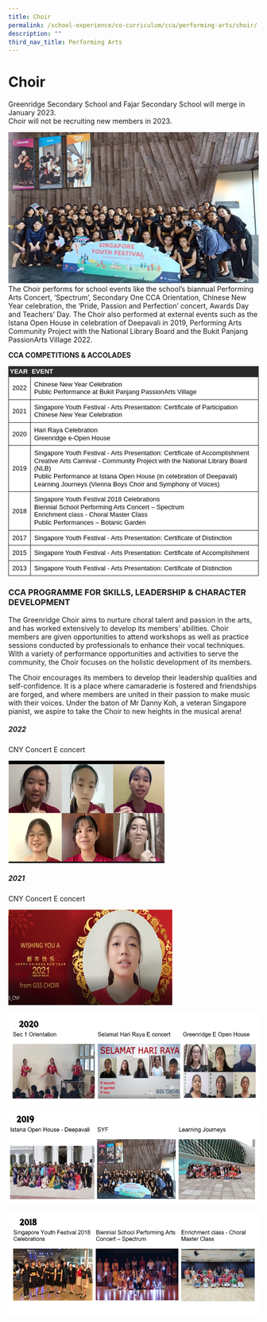 ```yaml
---
title: Choir
permalink: /school-experience/co-curriculum/cca/performing-arts/choir/
description: ""
third_nav_title: Performing Arts
---
```

# **Choir**

Greenridge Secondary School and Fajar Secondary School will merge in January 2023.  
Choir will not be recruiting new members in 2023.

![](/images/Choir1.png)
The Choir performs for school events like the school’s biannual Performing Arts Concert, ‘Spectrum’, Secondary One CCA Orientation, Chinese New Year celebration, the ‘Pride, Passion and Perfection’ concert, Awards Day and Teachers’ Day. The Choir also performed at external events such as the Istana Open House in celebration of Deepavali in 2019, Performing Arts Community Project with the National Library Board and the Bukit Panjang PassionArts Village 2022.

**CCA COMPETITIONS & ACCOLADES**


<table style="margin: 0px; outline: 0px; padding: 0px; color: rgb(69, 69, 69); font-family: arial, sans-serif; font-size: small; font-style: normal; font-variant-ligatures: normal; font-variant-caps: normal; font-weight: 400; letter-spacing: normal; orphans: 2; text-transform: none; white-space: normal; widows: 2; word-spacing: 0px; -webkit-text-stroke-width: 0px; background-color: rgb(255, 255, 255); text-decoration-thickness: initial; text-decoration-style: initial; text-decoration-color: initial; border: none; border-collapse: collapse;"><tbody style="margin: 0px; outline: 0px; padding: 0px;"><tr style="margin: 0px; outline: 0px; padding: 0px; height: 0pt;"><td style="margin: 0px; outline: 0px; padding: 1.5pt; border-width: 0.75pt; border-style: solid; border-color: rgb(42, 42, 42); vertical-align: middle; background-color: rgb(42, 42, 42); overflow: hidden; overflow-wrap: break-word;"><p dir="ltr" style="margin: 0pt 0px; outline: 0px; padding: 0px; line-height: 1.2; text-align: justify;"><span style="margin: 0px; outline: 0px; padding: 0px; background-color: transparent; font-weight: 700; font-variant-numeric: normal; font-variant-east-asian: normal; vertical-align: baseline; white-space: pre-wrap;"><font color="#ffffff" style="margin: 0px; outline: 0px; padding: 0px;">YEAR</font></span></p></td><td style="margin: 0px; outline: 0px; padding: 1.5pt; border-width: 0.75pt; border-style: solid; border-color: rgb(42, 42, 42); vertical-align: middle; background-color: rgb(42, 42, 42); overflow: hidden; overflow-wrap: break-word;"><p dir="ltr" style="margin: 0pt 0px; outline: 0px; padding: 0px; line-height: 1.2;"><span style="margin: 0px; outline: 0px; padding: 0px; background-color: transparent; font-weight: 700; font-variant-numeric: normal; font-variant-east-asian: normal; vertical-align: baseline; white-space: pre-wrap;"><font color="#ffffff" style="margin: 0px; outline: 0px; padding: 0px;">EVENT</font></span></p></td></tr><tr style="margin: 0px; outline: 0px; padding: 0px; height: 0pt;"><td style="margin: 0px; outline: 0px; padding: 5.25pt; border-width: 0.75pt; border-style: solid; border-color: rgb(42, 42, 42); vertical-align: middle; overflow: hidden; overflow-wrap: break-word;"><p dir="ltr" style="margin: 0pt 0px; outline: 0px; padding: 0px; line-height: 1.2; text-align: justify;"><span style="margin: 0px; outline: 0px; padding: 0px; color: rgb(0, 0, 0); background-color: transparent; font-variant-numeric: normal; font-variant-east-asian: normal; vertical-align: baseline; white-space: pre-wrap;">2022</span></p></td><td style="margin: 0px; outline: 0px; padding: 5.25pt; border-width: 0.75pt; border-style: solid; border-color: rgb(42, 42, 42); vertical-align: middle; overflow: hidden; overflow-wrap: break-word;"><p dir="ltr" style="margin: 0pt 0px; outline: 0px; padding: 0px; line-height: 1.2;"><span style="margin: 0px; outline: 0px; padding: 0px; color: rgb(0, 0, 0); background-color: transparent; font-variant-numeric: normal; font-variant-east-asian: normal; vertical-align: baseline; white-space: pre-wrap;">Chinese New Year Celebration</span></p><p dir="ltr" style="margin: 0pt 0px; outline: 0px; padding: 0px; line-height: 1.2;"><span style="margin: 0px; outline: 0px; padding: 0px; color: rgb(0, 0, 0); background-color: transparent; font-variant-numeric: normal; font-variant-east-asian: normal; vertical-align: baseline; white-space: pre-wrap;">Public Performance at Bukit Panjang PassionArts Village</span></p></td></tr><tr style="margin: 0px; outline: 0px; padding: 0px; height: 0pt;"><td style="margin: 0px; outline: 0px; padding: 5.25pt; border-width: 0.75pt; border-style: solid; border-color: rgb(42, 42, 42); vertical-align: middle; overflow: hidden; overflow-wrap: break-word;"><p dir="ltr" style="margin: 0pt 0px; outline: 0px; padding: 0px; line-height: 1.2; text-align: justify;"><span style="margin: 0px; outline: 0px; padding: 0px; color: rgb(0, 0, 0); background-color: transparent; font-variant-numeric: normal; font-variant-east-asian: normal; vertical-align: baseline; white-space: pre-wrap;">2021</span></p></td><td style="margin: 0px; outline: 0px; padding: 5.25pt; border-width: 0.75pt; border-style: solid; border-color: rgb(42, 42, 42); vertical-align: middle; overflow: hidden; overflow-wrap: break-word;"><p dir="ltr" style="margin: 0pt 0px; outline: 0px; padding: 0px; line-height: 1.2;"><span style="margin: 0px; outline: 0px; padding: 0px; color: rgb(0, 0, 0); background-color: transparent; font-variant-numeric: normal; font-variant-east-asian: normal; vertical-align: baseline; white-space: pre-wrap;">Singapore Youth Festival - Arts Presentation:&nbsp;Certificate of Participation</span></p><p dir="ltr" style="margin: 0pt 0px; outline: 0px; padding: 0px; line-height: 1.2;"><span style="margin: 0px; outline: 0px; padding: 0px; color: rgb(0, 0, 0); background-color: transparent; font-variant-numeric: normal; font-variant-east-asian: normal; vertical-align: baseline; white-space: pre-wrap;">Chinese New Year Celebration</span></p></td></tr><tr style="margin: 0px; outline: 0px; padding: 0px; height: 0pt;"><td style="margin: 0px; outline: 0px; padding: 5.25pt; border-width: 0.75pt; border-style: solid; border-color: rgb(42, 42, 42); vertical-align: middle; overflow: hidden; overflow-wrap: break-word;"><p dir="ltr" style="margin: 0pt 0px; outline: 0px; padding: 0px; line-height: 1.2; text-align: justify;"><span style="margin: 0px; outline: 0px; padding: 0px; color: rgb(0, 0, 0); background-color: transparent; font-variant-numeric: normal; font-variant-east-asian: normal; vertical-align: baseline; white-space: pre-wrap;">2020</span></p></td><td style="margin: 0px; outline: 0px; padding: 5.25pt; border-width: 0.75pt; border-style: solid; border-color: rgb(42, 42, 42); vertical-align: middle; overflow: hidden; overflow-wrap: break-word;"><p dir="ltr" style="margin: 0pt 0px; outline: 0px; padding: 0px; line-height: 1.2;"><span style="margin: 0px; outline: 0px; padding: 0px; color: rgb(0, 0, 0); background-color: transparent; font-variant-numeric: normal; font-variant-east-asian: normal; vertical-align: baseline; white-space: pre-wrap;">Hari Raya Celebration</span></p><p dir="ltr" style="margin: 0pt 0px; outline: 0px; padding: 0px; line-height: 1.2;"><span style="margin: 0px; outline: 0px; padding: 0px; color: rgb(0, 0, 0); background-color: transparent; font-variant-numeric: normal; font-variant-east-asian: normal; vertical-align: baseline; white-space: pre-wrap;">Greenridge e-Open House</span></p></td></tr><tr style="margin: 0px; outline: 0px; padding: 0px; height: 0pt;"><td style="margin: 0px; outline: 0px; padding: 5.25pt; border-width: 0.75pt; border-style: solid; border-color: rgb(42, 42, 42); vertical-align: middle; overflow: hidden; overflow-wrap: break-word;"><p dir="ltr" style="margin: 0pt 0px; outline: 0px; padding: 0px; line-height: 1.2; text-align: justify;"><span style="margin: 0px; outline: 0px; padding: 0px; color: rgb(0, 0, 0); background-color: transparent; font-variant-numeric: normal; font-variant-east-asian: normal; vertical-align: baseline; white-space: pre-wrap;">2019</span></p></td><td style="margin: 0px; outline: 0px; padding: 5.25pt; border-width: 0.75pt; border-style: solid; border-color: rgb(42, 42, 42); vertical-align: middle; overflow: hidden; overflow-wrap: break-word;"><p dir="ltr" style="margin: 0pt 0px; outline: 0px; padding: 0px; line-height: 1.2;"><span style="margin: 0px; outline: 0px; padding: 0px; color: rgb(0, 0, 0); background-color: transparent; font-variant-numeric: normal; font-variant-east-asian: normal; vertical-align: baseline; white-space: pre-wrap;">Singapore Youth Festival - Arts Presentation:&nbsp;Certificate of Accomplishment</span></p><p dir="ltr" style="margin: 0pt 0px; outline: 0px; padding: 0px; line-height: 1.2;"><span style="margin: 0px; outline: 0px; padding: 0px; color: rgb(0, 0, 0); background-color: transparent; font-variant-numeric: normal; font-variant-east-asian: normal; vertical-align: baseline; white-space: pre-wrap;">Creative Arts Carnival - Community Project with the National Library Board (NLB)</span></p><p dir="ltr" style="margin: 0pt 0px; outline: 0px; padding: 0px; line-height: 1.2;"><span style="margin: 0px; outline: 0px; padding: 0px; color: rgb(0, 0, 0); background-color: transparent; font-variant-numeric: normal; font-variant-east-asian: normal; vertical-align: baseline; white-space: pre-wrap;">Public Performance at Istana Open House (in celebration of Deepavali)</span></p><p dir="ltr" style="margin: 0pt 0px; outline: 0px; padding: 0px; line-height: 1.2;"><span style="margin: 0px; outline: 0px; padding: 0px; color: rgb(0, 0, 0); background-color: transparent; font-variant-numeric: normal; font-variant-east-asian: normal; vertical-align: baseline; white-space: pre-wrap;">Learning Journeys (Vienna Boys Choir and Symphony of Voices)</span></p></td></tr><tr style="margin: 0px; outline: 0px; padding: 0px; height: 0pt;"><td style="margin: 0px; outline: 0px; padding: 5.25pt; border-width: 0.75pt; border-style: solid; border-color: rgb(42, 42, 42); vertical-align: middle; overflow: hidden; overflow-wrap: break-word;"><p dir="ltr" style="margin: 0pt 0px; outline: 0px; padding: 0px; line-height: 1.2; text-align: justify;"><span style="margin: 0px; outline: 0px; padding: 0px; color: rgb(0, 0, 0); background-color: transparent; font-variant-numeric: normal; font-variant-east-asian: normal; vertical-align: baseline; white-space: pre-wrap;">2018</span></p></td><td style="margin: 0px; outline: 0px; padding: 5.25pt; border-width: 0.75pt; border-style: solid; border-color: rgb(42, 42, 42); vertical-align: middle; overflow: hidden; overflow-wrap: break-word;"><p dir="ltr" style="margin: 0pt 0px; outline: 0px; padding: 0px; line-height: 1.2;"><span style="margin: 0px; outline: 0px; padding: 0px; color: rgb(0, 0, 0); background-color: transparent; font-variant-numeric: normal; font-variant-east-asian: normal; vertical-align: baseline; white-space: pre-wrap;">Singapore Youth Festival 2018 Celebrations</span></p><p dir="ltr" style="margin: 0pt 0px; outline: 0px; padding: 0px; line-height: 1.2;"><span style="margin: 0px; outline: 0px; padding: 0px; color: rgb(0, 0, 0); background-color: transparent; font-variant-numeric: normal; font-variant-east-asian: normal; vertical-align: baseline; white-space: pre-wrap;">Biennial School Performing Arts Concert – Spectrum</span></p><p dir="ltr" style="margin: 0pt 0px; outline: 0px; padding: 0px; line-height: 1.2;"><span style="margin: 0px; outline: 0px; padding: 0px; color: rgb(0, 0, 0); background-color: transparent; font-variant-numeric: normal; font-variant-east-asian: normal; vertical-align: baseline; white-space: pre-wrap;">Enrichment class - Choral Master Class</span></p><p dir="ltr" style="margin: 0pt 0px; outline: 0px; padding: 0px; line-height: 1.2;"><span style="margin: 0px; outline: 0px; padding: 0px; color: rgb(0, 0, 0); background-color: transparent; font-variant-numeric: normal; font-variant-east-asian: normal; vertical-align: baseline; white-space: pre-wrap;">Public Performances – Botanic Garden&nbsp;</span></p></td></tr><tr style="margin: 0px; outline: 0px; padding: 0px; height: 0pt;"><td style="margin: 0px; outline: 0px; padding: 5.25pt; border-width: 0.75pt; border-style: solid; border-color: rgb(42, 42, 42); vertical-align: middle; overflow: hidden; overflow-wrap: break-word;"><p dir="ltr" style="margin: 0pt 0px; outline: 0px; padding: 0px; line-height: 1.2; text-align: justify;"><span style="margin: 0px; outline: 0px; padding: 0px; color: rgb(0, 0, 0); background-color: transparent; font-variant-numeric: normal; font-variant-east-asian: normal; vertical-align: baseline; white-space: pre-wrap;">2017</span></p></td><td style="margin: 0px; outline: 0px; padding: 5.25pt; border-width: 0.75pt; border-style: solid; border-color: rgb(42, 42, 42); vertical-align: middle; overflow: hidden; overflow-wrap: break-word;"><p dir="ltr" style="margin: 0pt 0px; outline: 0px; padding: 0px; line-height: 1.2;"><span style="margin: 0px; outline: 0px; padding: 0px; color: rgb(0, 0, 0); background-color: transparent; font-variant-numeric: normal; font-variant-east-asian: normal; vertical-align: baseline; white-space: pre-wrap;">Singapore Youth Festival - Arts Presentation:&nbsp;Certificate of Distinction</span></p></td></tr><tr style="margin: 0px; outline: 0px; padding: 0px; height: 0pt;"><td style="margin: 0px; outline: 0px; padding: 5.25pt; border-width: 0.75pt; border-style: solid; border-color: rgb(42, 42, 42); vertical-align: middle; overflow: hidden; overflow-wrap: break-word;"><p dir="ltr" style="margin: 0pt 0px; outline: 0px; padding: 0px; line-height: 1.2; text-align: justify;"><span style="margin: 0px; outline: 0px; padding: 0px; color: rgb(0, 0, 0); background-color: transparent; font-variant-numeric: normal; font-variant-east-asian: normal; vertical-align: baseline; white-space: pre-wrap;">2015</span></p></td><td style="margin: 0px; outline: 0px; padding: 5.25pt; border-width: 0.75pt; border-style: solid; border-color: rgb(42, 42, 42); vertical-align: middle; overflow: hidden; overflow-wrap: break-word;"><p dir="ltr" style="margin: 0pt 0px; outline: 0px; padding: 0px; line-height: 1.2;"><span style="margin: 0px; outline: 0px; padding: 0px; color: rgb(0, 0, 0); background-color: transparent; font-variant-numeric: normal; font-variant-east-asian: normal; vertical-align: baseline; white-space: pre-wrap;">Singapore Youth Festival - Arts Presentation:&nbsp;Certificate of Accomplishment</span></p></td></tr><tr style="margin: 0px; outline: 0px; padding: 0px; height: 0pt;"><td style="margin: 0px; outline: 0px; padding: 5.25pt; border-width: 0.75pt; border-style: solid; border-color: rgb(42, 42, 42); vertical-align: middle; overflow: hidden; overflow-wrap: break-word;"><p dir="ltr" style="margin: 0pt 0px; outline: 0px; padding: 0px; line-height: 1.2; text-align: justify;"><span style="margin: 0px; outline: 0px; padding: 0px; color: rgb(0, 0, 0); background-color: transparent; font-variant-numeric: normal; font-variant-east-asian: normal; vertical-align: baseline; white-space: pre-wrap;">2013</span></p></td><td style="margin: 0px; outline: 0px; padding: 5.25pt; border-width: 0.75pt; border-style: solid; border-color: rgb(42, 42, 42); vertical-align: middle; overflow: hidden; overflow-wrap: break-word;"><p dir="ltr" style="margin: 0pt 0px; outline: 0px; padding: 0px; line-height: 1.2;"><span style="margin: 0px; outline: 0px; padding: 0px; color: rgb(0, 0, 0); background-color: transparent; font-variant-numeric: normal; font-variant-east-asian: normal; vertical-align: baseline; white-space: pre-wrap;">Singapore Youth Festival - Arts Presentation:&nbsp;Certificate of Distinction</span></p></td></tr></tbody></table>


### CCA PROGRAMME FOR SKILLS, LEADERSHIP & CHARACTER DEVELOPMENT

The Greenridge Choir aims to nurture choral talent and passion in the arts, and has worked extensively to develop its members’ abilities. Choir members are given opportunities to attend workshops as well as practice sessions conducted by professionals to enhance their vocal techniques. With a variety of performance opportunities and activities to serve the community, the Choir focuses on the holistic development of its members.


The Choir encourages its members to develop their leadership qualities and self-confidence. It is a place where camaraderie is fostered and friendships are forged, and where members are united in their passion to make music with their voices. Under the baton of Mr Danny Koh, a veteran Singapore pianist, we aspire to take the Choir to new heights in the musical arena!

##### 2022   
CNY Concert E concert

![](/images/Choir2.png)

##### 2021

CNY Concert E concert

![](/images/Choir3.png)

![](/images/Choir4.png)

![](/images/Choir5.png)

![](/images/Choir%206.png)